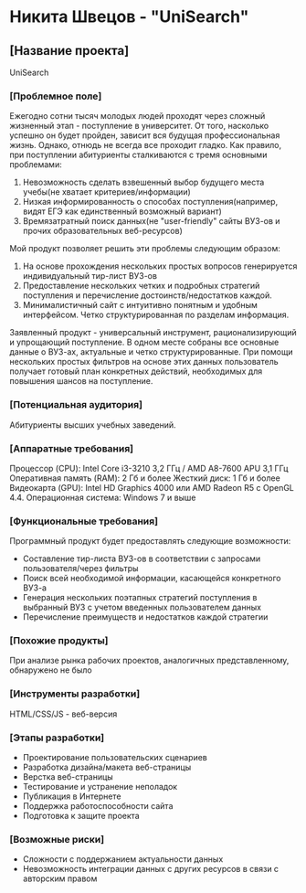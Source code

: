 # Никита Швецов - "UniSearch"

## [Название проекта]  
UniSearch

### [Проблемное поле]  
Ежегодно сотни тысяч молодых людей проходят через сложный жизненный этап - поступление в университет. От того, насколько успешно он будет пройден, зависит вся будущая профессиональная жизнь. Однако, отнюдь не всегда все проходит гладко. Как правило, при поступлении абитуриенты сталкиваются с тремя основными проблемами: 
1. Невозможность сделать взвешенный выбор будущего места учебы(не хватает критериев/информации)
2. Низкая информированность о способах поступления(например, видят ЕГЭ как единственный возможный вариант)
3. Времязатратный поиск данных(не "user-friendly" сайты ВУЗ-ов и прочих образовательных веб-ресурсов)


Мой продукт позволяет решить эти проблемы следующим образом:
1. На основе прохождения нескольких простых вопросов генерируется индивидуальный тир-лист ВУЗ-ов
2. Предоставление нескольких четких и подробных стратегий поступления и перечисление достоинств/недостатков каждой.
3. Минималистичный сайт с интуитивно понятным и удобным интерфейсом. Четко структурированная по разделам информация.

Заявленный продукт - универсальный инструмент, рационализирующий и упрощающий поступление. В одном месте собраны все основные данные о ВУЗ-ах, актуальные и четко структурированные. При помощи нескольких простых фильтров на основе этих данных пользователь получает готовый план конкретных действий, необходимых для повышения шансов на поступление. 

### [Потенциальная аудитория]  
Абитуриенты высших учебных заведений.

### [Аппаратные требования]  
Процессор (CPU): Intel Core i3-3210 3,2 ГГц / AMD A8-7600 APU 3,1 ГГц
Оперативная память (RAM): 2 Гб и более
Жесткий диск: 1 Гб и более
Видеокарта (GPU): Intel HD Graphics 4000 или AMD Radeon R5 с OpenGL 4.4.
Операционная система: Windows 7 и выше

### [Функциональные требования]  
Программный продукт будет предоставлять следующие возможности:
- Составление тир-листа ВУЗ-ов в соответствии с запросами пользователя/через фильтры
- Поиск всей необходимой информации, касающейся конкретного ВУЗ-а
- Генерация нескольких поэтапных стратегий поступления в выбранный ВУЗ с учетом введенных пользователем данных
- Перечисление преимуществ и недостатков каждой стратегии

### [Похожие продукты]  
При анализе рынка рабочих проектов, аналогичных представленному, обнаружено не было

### [Инструменты разработки]  
HTML/CSS/JS - веб-версия

### [Этапы разработки]  
- Проектирование пользовательских сценариев
- Разработка дизайна/макета веб-страницы
- Верстка веб-страницы
- Тестирование и устранение неполадок
- Публикация в Интернете
- Поддержка работоспособности сайта
- Подготовка к защите проекта

### [Возможные риски]  
- Сложности с поддержанием актуальности данных
- Невозможность интеграции данных с других ресурсов в связи с авторским правом

